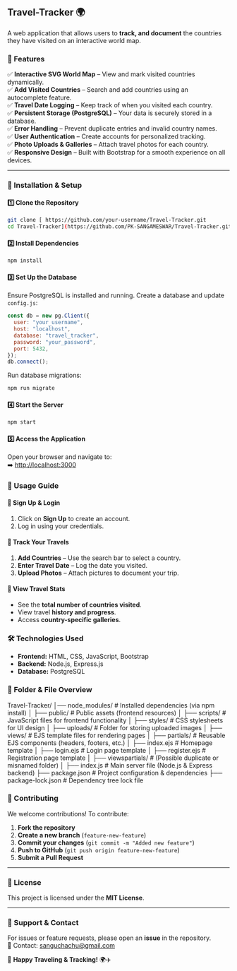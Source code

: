 
## **Travel-Tracker** 🌍  
A web application that allows users to **track,  and document** the countries they have visited on an interactive world map.  



### **🌟 Features**  
✅ **Interactive SVG World Map** – View and mark visited countries dynamically.  
✅ **Add Visited Countries** – Search and add countries using an autocomplete feature.  
✅ **Travel Date Logging** – Keep track of when you visited each country.  
✅ **Persistent Storage (PostgreSQL)** – Your data is securely stored in a database.  
✅ **Error Handling** – Prevent duplicate entries and invalid country names.  
✅ **User Authentication** – Create accounts for personalized tracking.  
✅ **Photo Uploads & Galleries** – Attach travel photos for each country.  
✅ **Responsive Design** – Built with Bootstrap for a smooth experience on all devices.  

---

### **🚀 Installation & Setup**  

#### **1️⃣ Clone the Repository**  
```sh
git clone [ https://github.com/your-username/Travel-Tracker.git  
cd Travel-Tracker](https://github.com/PK-SANGAMESWAR/Travel-Tracker.git)
```

#### **2️⃣ Install Dependencies**  
```sh
npm install
```

#### **3️⃣ Set Up the Database**  
Ensure PostgreSQL is installed and running. Create a database and update `config.js`:  
```js
const db = new pg.Client({
  user: "your_username",
  host: "localhost",
  database: "travel_tracker",
  password: "your_password",
  port: 5432,
});
db.connect();
```

Run database migrations:  
```sh
npm run migrate
```

#### **4️⃣ Start the Server**  
```sh
npm start
```

#### **5️⃣ Access the Application**  
Open your browser and navigate to:  
➡️  [http://localhost:3000](http://localhost:3000)  


### **📌 Usage Guide**  

#### **🔹 Sign Up & Login**  
1. Click on **Sign Up** to create an account.  
2. Log in using your credentials.  

#### **🔹 Track Your Travels**  
1. **Add Countries** – Use the search bar to select a country.  
2. **Enter Travel Date** – Log the date you visited.  
3. **Upload Photos** – Attach pictures to document your trip.  

#### **🔹 View Travel Stats**  
- See the **total number of countries visited**.  
- View travel **history and progress**.  
- Access **country-specific galleries**.  



### **🛠 Technologies Used**  
- **Frontend:** HTML, CSS, JavaScript, Bootstrap  
- **Backend:** Node.js, Express.js  
- **Database:** PostgreSQL

 ### 📂 Folder & File Overview
 Travel-Tracker/
│── node_modules/        # Installed dependencies (via npm install)
│
├── public/              # Public assets (frontend resources)
│   ├── scripts/         # JavaScript files for frontend functionality
│   ├── styles/          # CSS stylesheets for UI design
│   ├── uploads/         # Folder for storing uploaded images
│
├── views/               # EJS template files for rendering pages
│   ├── partials/        # Reusable EJS components (headers, footers, etc.)
│   ├── index.ejs        # Homepage template
│   ├── login.ejs        # Login page template
│   ├── register.ejs     # Registration page template
│   ├── viewspartials/   # (Possible duplicate or misnamed folder)
│
├── index.js             # Main server file (Node.js & Express backend)
├── package.json         # Project configuration & dependencies
├── package-lock.json    # Dependency tree lock file

 

### **📝 Contributing**  
We welcome contributions! To contribute:  
1. **Fork the repository**  
2. **Create a new branch** (`feature-new-feature`)  
3. **Commit your changes** (`git commit -m "Added new feature"`)  
4. **Push to GitHub** (`git push origin feature-new-feature`)  
5. **Submit a Pull Request**  

---

### **📄 License**  
This project is licensed under the **MIT License**.  

---

### **💬 Support & Contact**  
For issues or feature requests, please open an **issue** in the repository.  
📧 Contact: sanguchachu@gmail.com  

🚀 **Happy Traveling & Tracking!** 🌍✈️  

